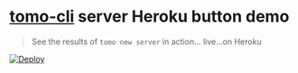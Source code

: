 # [tomo-cli](https://github.com/jhwohlgemuth/tomo-cli) server Heroku button demo
> See the results of `tomo new server` in action... live...on Heroku

[![Deploy](https://www.herokucdn.com/deploy/button.svg)](https://heroku.com/deploy)
